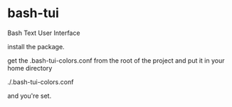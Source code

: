 # bash-tui
Bash Text User Interface

install the package.

get the .bash-tui-colors.conf from the root of the project and put it in your home directory

./.bash-tui-colors.conf

and you're set.
